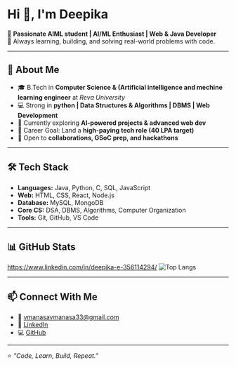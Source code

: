 # Hi 👋, I'm Deepika 

🌟 **Passionate AIML student | AI/ML Enthusiast | Web & Java Developer**  
🚀 Always learning, building, and solving real-world problems with code.  

---

## 🚀 About Me  
- 🎓 B.Tech in **Computer Science & (Artificial intelligence and mechine learning engineer** at *Reva University*  
- 💻 Strong in **python | Data Structures & Algorithms | DBMS | Web Development**  
- 🌱 Currently exploring **AI-powered projects & advanced web dev**  
- 🎯 Career Goal: Land a **high-paying tech role (40 LPA target)**  
- 🤝 Open to **collaborations, GSoC prep, and hackathons**  

---

## 🛠️ Tech Stack  
- **Languages:** Java, Python, C, SQL, JavaScript  
- **Web:** HTML, CSS, React, Node.js  
- **Database:** MySQL, MongoDB  
- **Core CS:** DSA, DBMS, Algorithms, Computer Organization  
- **Tools:** Git, GitHub, VS Code  

---

## 📊 GitHub Stats  
https://www.linkedin.com/in/deepika-e-356114294/ 
![Top Langs](https://github-readme-stats.vercel.app/api/top-langs/?username=ManasaVangala&layout=compact&theme=tokyonight)  

---

## 📫 Connect With Me  
- 📧 [vmanasavmanasa33@gmail.com](mailto:vmanasavmanasa33@gmail.com)  
- 💼 [LinkedIn](https://www.linkedin.com/in/vangala-manasa-90765531b/)  
- 💻 [GitHub](https://github.com/ManasaVangala)  

---

⭐️ *"Code, Learn, Build, Repeat."*
